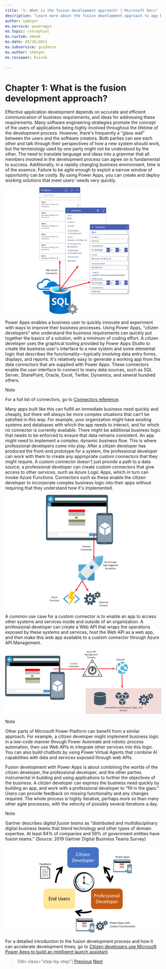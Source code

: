 ```yaml
---
title: "1: What is the fusion development approach? | Microsoft Docs"
description: "Learn more about the fusion development approach to app building in Power Apps."
author: spboyer
ms.service: powerapps
ms.topic: conceptual
ms.custom: ebook
ms.date: 04/26/2021
ms.subservice: guidance
ms.author: shboyer
ms.reviewer: kvivek

---
```


# Chapter 1: What is the fusion development approach? 

Effective application development depends on accurate and efficient communication of business requirements, and ideas for addressing these requirements. Many software engineering strategies promote the concept of the users of applications being highly involved throughout the lifetime of the development process. However, there's frequently a "glass wall" between the users and the software creators. Both parties can see each other and talk through their perspectives of how a new system should work, but the terminology used by one party might not be understood by the other. The need to translate language and ideas into a grammar that all members involved in the development process can agree on is fundamental to success. Additionally, in a rapidly changing business environment, time is of the essence. Failure to be agile enough to exploit a narrow window of opportunity can be costly. By using Power Apps, you can create and deploy working solutions that meet users' needs very quickly.

![Basic app created with Power Apps.](media/image1.png)

Power Apps enables a business user to quickly innovate and experiment with ways to improve their business processes. Using Power Apps, "citizen developers" who understand the business requirements can quickly put together the basics of a solution, with a minimum of coding effort. A citizen developer uses the graphical tooling provided by Power Apps Studio to create the business user's interface to a new system and some elemental logic that describes the functionality&mdash;typically involving data entry forms, displays, and reports. It's relatively easy to generate a working app from the data connectors that are supplied with Power Apps. These connectors enable the user interface to connect to many data sources, such as SQL Server, SharePoint, Oracle, Excel, Twitter, Dynamics, and several hundred others.

> [!NOTE]
> For a full list of connectors, go to [Connectors reference](/connectors/connector-reference/).

Many apps built like this can fulfill an immediate business need quickly and cheaply, but there will always be more complex situations that can't be satisfied in this way. For example, your organization might have existing systems and databases with which the app needs to interact, and for which no connector is currently available. There might be additional business logic that needs to be enforced to ensure that data remains consistent. An app might need to implement a complex, dynamic business flow. This is where professional developers come into play. After a citizen developer has produced the front-end prototype for a system, the professional developer can work with them to create any appropriate custom connectors that they might require. A custom connector doesn't just provide a path to a data source; a professional developer can create custom connectors that give access to other services, such as Azure Logic Apps, which in turn can invoke Azure Functions. Connectors such as these enable the citizen developer to incorporate complex business logic into their apps without requiring that they understand how it's implemented.

![App with custom connector.](media/image2.png)

A common use case for a custom connector is to enable an app to access other systems and services inside and outside of an organization. A professional developer can create a Web API that wraps the operations exposed by these systems and services, host the Web API as a web app, and then make this web app available to a custom connector through Azure API Management.

![Web API with custom connector.](media/image3.png)

> [!NOTE]
> Other parts of Microsoft Power Platform can benefit from a similar approach. For example, a citizen developer might implement business logic in a low-code manner through Power Automate and robotic process automation, then use Web APIs to integrate other services into this logic. You can also build chatbots by using Power Virtual Agents that combine AI capabilities with data and services exposed through web APIs.

Fusion development with Power Apps is about combining the worlds of the citizen developer, the professional developer, and the other parties instrumental in building and using applications to further the objectives of the business. A citizen developer can express the business need quickly by building an app, and work with a professional developer to "fill in the gaps." Users can provide feedback on missing functionality and any changes required. The whole process is highly iterative, perhaps more so than many other agile processes, with the velocity of possibly several iterations a day.

> [!NOTE]
> Gartner describes *digital fusion teams* as "distributed and multidisciplinary digital business teams that blend technology and other types of domain expertise. At least 84% of companies and 59% of government entities have fusion teams." (Source: 2019 Gartner Digital Business Teams Survey)

![Fusion development process.](media/image4.png)

For a detailed introduction to the fusion development process and how it can accelerate development times, go to [Citizen developers use Microsoft Power Apps to build an intelligent launch assistant](https://aka.ms/AAbvfzj).

> [!div class="step-by-step"]
> [Previous](prereqs-setup.md)
> [Next](02-intro-sample-scenario.md)
